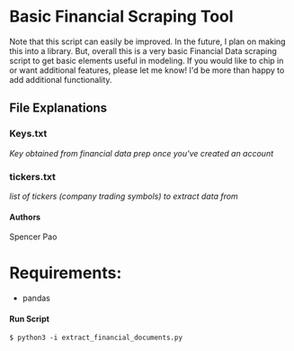 # Basic Financial Scraping Tool
Note that this script can easily be improved. In the future, I plan on making this into a library.
But, overall this is a very basic Financial Data scraping script to get basic elements useful in modeling. If you would like to chip in or want additional features, please let me know! I'd be more than happy to add additional functionality. 

## File Explanations   
### Keys.txt
_Key obtained from financial data prep once you've created an account_
### tickers.txt
_list of tickers (company trading symbols) to extract data from_

#### Authors
Spencer Pao

# Requirements:
- pandas


#### Run Script
```
$ python3 -i extract_financial_documents.py
```
